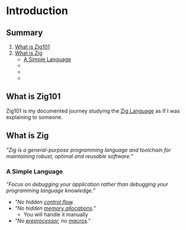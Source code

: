 # Introduction

## Summary
1. [What is Zig101](#what-is-zig101)
1. [What is Zig](#what-is-zig)
    - [A Simple Language](#a-simple-language)
    - [](#)
    - [](#)
    - [](#)

## What is Zig101
Zig101 is my documented journey studying the [Zig Language](https://ziglang.org/) as if I was explaining to someone.

## What is Zig
_"Zig is a general-purpose programming language and toolchain for maintaining robust, optimal and reusable software."_

### A Simple Language
_"Focus on debugging your application rather than debugging your programming language knowledge."_
- _"No hidden [control flow](https://en.wikipedia.org/wiki/Control_flow)._
- _"No hidden [memory allocations](https://en.wikipedia.org/wiki/Manual_memory_management)."_ 
    - You will handle it manually
- _"No [preprocessor](https://en.wikipedia.org/wiki/Preprocessor), no [macros](https://en.wikipedia.org/wiki/Macro_(computer_science))."_
